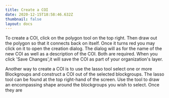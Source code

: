 ```yaml
---
title: Create a COI
date: 2020-12-15T18:58:46.632Z
thumbnail: false
layout: docs
---
```


To create a COI, click on the polygon tool on the top right. Then draw out the polygon so that it connects back on itself. Once it turns red you may click on it to open the creation dialog. The dialog will as for the name of the new COI as well as a description of the COI. Both are required. When you click 'Save Changes',it will save the COI as part of your organization's layer.

Another way to create a COI is to use the lasso tool select one or more Blockgroups and construct a COI out of the selected blockgroups. The lasso tool can be found at the top right-hand of the screen. Use the tool to draw an encompassing shape around the blockgroups you wish to select. Once they are 

